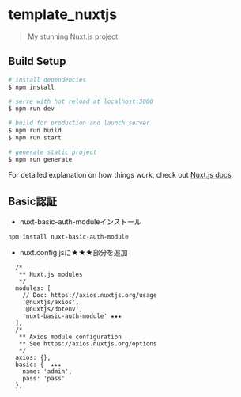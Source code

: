 # template_nuxtjs

> My stunning Nuxt.js project

## Build Setup

```bash
# install dependencies
$ npm install

# serve with hot reload at localhost:3000
$ npm run dev

# build for production and launch server
$ npm run build
$ npm run start

# generate static project
$ npm run generate
```

For detailed explanation on how things work, check out [Nuxt.js docs](https://nuxtjs.org).


## Basic認証
- nuxt-basic-auth-moduleインストール
```
npm install nuxt-basic-auth-module
```

- nuxt.config.jsに★★★部分を追加
```
  /*
   ** Nuxt.js modules
   */
  modules: [
    // Doc: https://axios.nuxtjs.org/usage
    '@nuxtjs/axios',
    '@nuxtjs/dotenv',
    'nuxt-basic-auth-module' ★★★
  ],
  /*
   ** Axios module configuration
   ** See https://axios.nuxtjs.org/options
   */
  axios: {},
  basic: {  ★★★
    name: 'admin',
    pass: 'pass'
  },
```